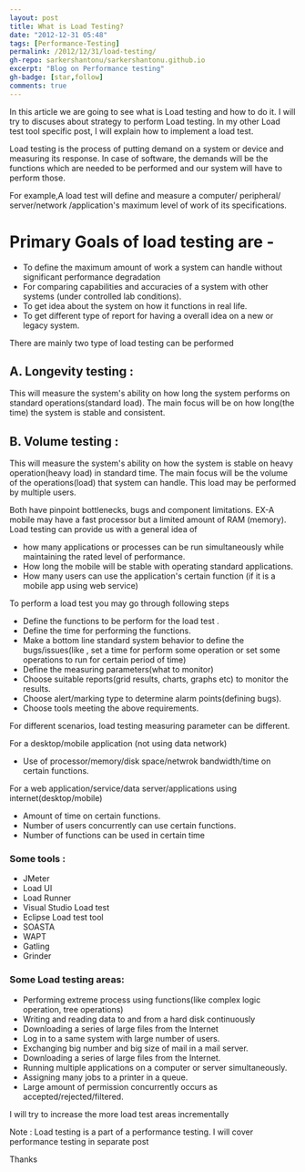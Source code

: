 ```yaml
---
layout: post
title: What is Load Testing?
date: "2012-12-31 05:48"
tags: [Performance-Testing]
permalink: /2012/12/31/load-testing/
gh-repo: sarkershantonu/sarkershantonu.github.io
excerpt: "Blog on Performance testing"
gh-badge: [star,follow]
comments: true
---
```

In this article we are going to see what is Load testing and how to do it. I will try to discuses about strategy to perform Load testing. In my other Load test tool specific post, I will explain how to implement a load test.

Load testing is the process of putting demand on a system or device and measuring its response. In case of software, the demands will be the functions which are needed to be performed and our system will have to perform those. 

For example,A load test will define and measure a computer/ peripheral/ server/network /application's maximum level of work of its specifications.

# Primary Goals of load testing are -
- To define the maximum amount of work a system can handle without significant performance degradation
- For comparing capabilities and accuracies of a system with other systems (under controlled lab conditions).
- To get idea about the system on how it functions in real life.
- To get different type of report for having a overall idea on a new or legacy system.

There are mainly two type of load testing can be performed

## A. Longevity testing : 
This will measure the system's ability on how long the system performs on standard operations(standard load). The main focus will be on how long(the time) the system is stable and consistent.

## B. Volume testing : 
This will measure the system's ability on how the system is stable on heavy operation(heavy load) in standard time. The main focus will be the volume of the operations(load) that system can handle. This load may be performed by multiple users.

Both have pinpoint bottlenecks, bugs and component limitations. EX-A mobile may have a fast processor but a limited amount of RAM (memory). Load testing can provide us with a general idea of 
- how many applications or processes can be run simultaneously while maintaining the rated level of performance.
- How long the mobile will be stable with operating standard applications. 
- How many users can use the application's certain function (if it is a mobile app using web service)

To perform a load test you may go through following steps
- Define the functions to be perform for the load test .
- Define the time for performing the functions. 
- Make a bottom line standard system behavior to define the bugs/issues(like , set a time for perform some operation or set some operations to run for certain period of time)
- Define the measuring parameters(what to monitor)
- Choose suitable reports(grid results, charts, graphs etc) to monitor the results.
- Choose alert/marking type to determine alarm points(defining bugs). 
- Choose tools meeting the above requirements. 

For different scenarios, load testing measuring parameter can be different.  

For a desktop/mobile application (not using data network)
- Use of processor/memory/disk space/netwrok bandwidth/time on certain functions.

For a web application/service/data server/applications using internet(desktop/mobile)
- Amount of time on certain functions.
- Number of users concurrently can use certain functions.
- Number of functions can be used in certain time

### Some tools :
- JMeter
- Load UI
- Load Runner
- Visual Studio Load test 
- Eclipse Load test tool  
- SOASTA
- WAPT
- Gatling
- Grinder

### Some Load testing areas: 
- Performing extreme process using functions(like complex logic operation, tree operations)
- Writing and reading data to and from a hard disk continuously
- Downloading a series of large files from the Internet
- Log in to a same system with large number of users. 
- Exchanging big number and big size of mail in a mail server.  
- Downloading a series of large files from the Internet. 
- Running multiple applications on a computer or server simultaneously.
- Assigning many jobs to a printer in a queue.
- Large amount of permission concurrently occurs as accepted/rejected/filtered.   

I will try to increase the more load test areas incrementally

Note : Load testing is a part of a performance testing. I will cover performance testing in separate post

Thanks 

